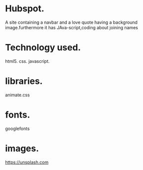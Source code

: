 # Hubspot.
A site containing a navbar and a love quote having a background image.furthermore it has JAva-script,coding about joining names
# Technology used.
html5.
css. 
javascript.
# libraries.
animate.css
# fonts.
googlefonts
# images.
https://unsplash.com


